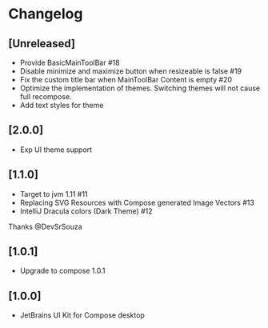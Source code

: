 # Changelog

## [Unreleased]
- Provide BasicMainToolBar #18
- Disable minimize and maximize button when resizeable is false #19
- Fix the custom title bar when MainToolBar Content is empty #20
- Optimize the implementation of themes. Switching themes will not cause full recompose.
- Add text styles for theme

## [2.0.0]
- Exp UI theme support

## [1.1.0]
- Target to jvm 1.11 #11
- Replacing SVG Resources with Compose generated Image Vectors #13
- IntelliJ Dracula colors (Dark Theme) #12

Thanks @DevSrSouza

## [1.0.1]
- Upgrade to compose 1.0.1

## [1.0.0]
- JetBrains UI Kit for Compose desktop